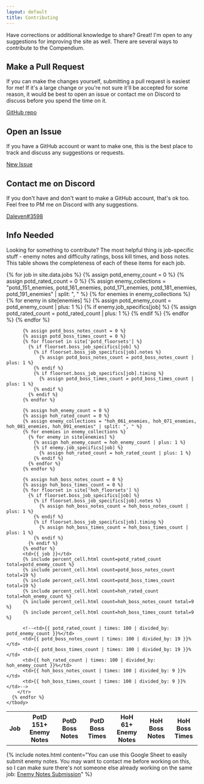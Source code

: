 ```yaml
---
layout: default
title: Contributing
---
```


Have corrections or additional knowledge to share? Great! I'm open to any
suggestions for improving the site as well. There are several ways to
contribute to the Compendium.

## Make a Pull Request

<div class="surfacePane" markdown="1">

If you can make the changes yourself, submitting a pull request is easiest for
me! If it's a large change or you're not sure it'll be accepted for some
reason, it would be best to open an issue or contact me on Discord to discuss
before you spend the time on it.

[GitHub repo](https://github.com/djcooke/compendium)

</div>

## Open an Issue

<div class="surfacePane" markdown="1">

If you have a GitHub account or want to make one, this is the best place to
track and discuss any suggestions or requests.

[New Issue](https://github.com/djcooke/compendium/issues/new)

</div>

## Contact me on Discord

<div class="surfacePane" markdown="1">

If you don't have and don't want to make a GitHub account, that's ok too. Feel
free to PM me on Discord with any suggestions.

[Daleven#3598](https://discordapp.com/users/619527328812367872)

</div>

## Info Needed

<div class="surfacePane" markdown="1">

Looking for something to contribute? The most helpful thing is job-specific
stuff - enemy notes and difficulty ratings, boss kill times, and boss notes.
This table shows the completeness of each of these items for each job.

<div class="hscroll">
  <table>
    <thead>
      <th>Job</th><th>PotD 151+ Enemy Notes</th><th>PotD Boss Notes</th><th>PotD Boss Times</th><th>HoH 61+ Enemy Notes</th><th>HoH Boss Notes</th><th>HoH Boss Times</th>
    </thead>
    <tbody>
      {% for job in site.data.jobs %}
        <tr>
          {% assign potd_enemy_count = 0 %}
          {% assign potd_rated_count = 0 %}
          {% assign enemy_collections = "potd_151_enemies, potd_161_enemies, potd_171_enemies, potd_181_enemies, potd_191_enemies" | split: ", " %}
          {% for enemies in enemy_collections %}
            {% for enemy in site[enemies] %}
              {% assign potd_enemy_count = potd_enemy_count | plus: 1 %}
              {% if enemy.job_specifics[job] %}
                {% assign potd_rated_count = potd_rated_count | plus: 1 %}
              {% endif %}
            {% endfor %}
          {% endfor %}

          {% assign potd_boss_notes_count = 0 %}
          {% assign potd_boss_times_count = 0 %}
          {% for floorset in site['potd_floorsets'] %}
            {% if floorset.boss_job_specifics[job] %}
              {% if floorset.boss_job_specifics[job].notes %}
                {% assign potd_boss_notes_count = potd_boss_notes_count | plus: 1 %}
              {% endif %}
              {% if floorset.boss_job_specifics[job].timing %}
                {% assign potd_boss_times_count = potd_boss_times_count | plus: 1 %}
              {% endif %}
            {% endif %}
          {% endfor %}

          {% assign hoh_enemy_count = 0 %}
          {% assign hoh_rated_count = 0 %}
          {% assign enemy_collections = "hoh_061_enemies, hoh_071_enemies, hoh_081_enemies, hoh_091_enemies" | split: ", " %}
          {% for enemies in enemy_collections %}
            {% for enemy in site[enemies] %}
              {% assign hoh_enemy_count = hoh_enemy_count | plus: 1 %}
              {% if enemy.job_specifics[job] %}
                {% assign hoh_rated_count = hoh_rated_count | plus: 1 %}
              {% endif %}
            {% endfor %}
          {% endfor %}

          {% assign hoh_boss_notes_count = 0 %}
          {% assign hoh_boss_times_count = 0 %}
          {% for floorset in site['hoh_floorsets'] %}
            {% if floorset.boss_job_specifics[job] %}
              {% if floorset.boss_job_specifics[job].notes %}
                {% assign hoh_boss_notes_count = hoh_boss_notes_count | plus: 1 %}
              {% endif %}
              {% if floorset.boss_job_specifics[job].timing %}
                {% assign hoh_boss_times_count = hoh_boss_times_count | plus: 1 %}
              {% endif %}
            {% endif %}
          {% endfor %}
          <td>{{ job }}</td>
          {% include percent_cell.html count=potd_rated_count total=potd_enemy_count %}
          {% include percent_cell.html count=potd_boss_notes_count total=19 %}
          {% include percent_cell.html count=potd_boss_times_count total=19 %}
          {% include percent_cell.html count=hoh_rated_count total=hoh_enemy_count %}
          {% include percent_cell.html count=hoh_boss_notes_count total=9 %}
          {% include percent_cell.html count=hoh_boss_times_count total=9 %}

          <!--<td>{{ potd_rated_count | times: 100 | divided_by: potd_enemy_count }}%</td>
          <td>{{ potd_boss_notes_count | times: 100 | divided_by: 19 }}%</td>
          <td>{{ potd_boss_times_count | times: 100 | divided_by: 19 }}%</td>
          <td>{{ hoh_rated_count | times: 100 | divided_by: hoh_enemy_count }}%</td>
          <td>{{ hoh_boss_notes_count | times: 100 | divided_by: 9 }}%</td>
          <td>{{ hoh_boss_times_count | times: 100 | divided_by: 9 }}%</td>-->
        </tr>
      {% endfor %}
    </tbody>
  </table>
</div>

{% include notes.html content="You can use this Google Sheet to easily submit enemy notes. You may want to contact me before working on this, so I can make sure there's not someone else already working on the same job: <a href='https://docs.google.com/spreadsheets/d/1C4dIfZiOjREitlaCMrBMD0VLRh5WWDd5xqcZlGDNBno/edit?usp=sharing'>Enemy Notes Submission</a>" %}

</div>
